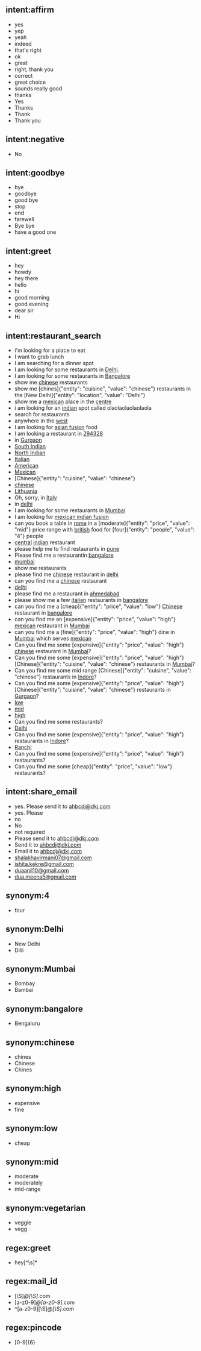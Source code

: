 ## intent:affirm
- yes
- yep
- yeah
- indeed
- that's right
- ok
- great
- right, thank you
- correct
- great choice
- sounds really good
- thanks
- Yes
- Thanks
- Thank
- Thank you

## intent:negative
- No
## intent:goodbye
- bye
- goodbye
- good bye
- stop
- end
- farewell
- Bye bye
- have a good one

## intent:greet
- hey
- howdy
- hey there
- hello
- hi
- good morning
- good evening
- dear sir
- Hi

## intent:restaurant_search
- i'm looking for a place to eat
- I want to grab lunch
- I am searching for a dinner spot
- I am looking for some restaurants in [Delhi](location).
- I am looking for some restaurants in [Bangalore](location)
- show me [chinese](cuisine) restaurants
- show me [chines]{"entity": "cuisine", "value": "chinese"} restaurants in the [New Delhi]{"entity": "location", "value": "Delhi"}
- show me a [mexican](cuisine) place in the [centre](location)
- i am looking for an [indian](cuisine) spot called olaolaolaolaolaola
- search for restaurants
- anywhere in the [west](location)
- I am looking for [asian fusion](cuisine) food
- I am looking a restaurant in [294328](location)
- in [Gurgaon](location)
- [South Indian](cuisine)
- [North Indian](cuisine)
- [Italian](cuisine)
- [American](cuisine)
- [Mexican](cuisine)
- [Chinese]{"entity": "cuisine", "value": "chinese"}
- [chinese](cuisine)
- [Lithuania](location)
- Oh, sorry, in [Italy](location)
- in [delhi](location)
- I am looking for some restaurants in [Mumbai](location)
- I am looking for [mexican indian fusion](cuisine)
- can you book a table in [rome](location) in a [moderate]{"entity": "price", "value": "mid"} price range with [british](cuisine) food for [four]{"entity": "people", "value": "4"} people
- [central](location) [indian](cuisine) restaurant
- please help me to find restaurants in [pune](location)
- Please find me a restaurantin [bangalore](location)
- [mumbai](location)
- show me restaurants
- please find me [chinese](cuisine) restaurant in [delhi](location)
- can you find me a [chinese](cuisine) restaurant
- [delhi](location)
- please find me a restaurant in [ahmedabad](location)
- please show me a few [italian](cuisine) restaurants in [bangalore](location)
- can you find me a [cheap]{"entity": "price", "value": "low"} [Chinese](cuisine) restaurant in [bangalore](location)
- can you find me an [expensive]{"entity": "price", "value": "high"} [mexican](cuisine) restaurant in [Mumbai](location)
- can you find me a [fine]{"entity": "price", "value": "high"} dine in [Mumbai](location) which serves [mexican](cuisine)
- Can you find me some [expensive]{"entity": "price", "value": "high"} [chinese](cuisine) restaurant in [Mumbai](location)?
- Can you find me some [expensive]{"entity": "price", "value": "high"} [Chinese]{"entity": "cuisine", "value": "chinese"} restaurants in [Mumbai](location)?
- Can you find me some mid range [Chinese]{"entity": "cuisine", "value": "chinese"} restaurants in [Indore](location)?
- Can you find me some [expensive]{"entity": "price", "value": "high"} [Chinese]{"entity": "cuisine", "value": "chinese"} restaurants in [Gurgaon](location)?
- [low](price)
- [mid](price)
- [high](price)
- Can you find me some restaurants?
- [Delhi](location)
- Can you find me some [expensive]{"entity": "price", "value": "high"} restaurants in [Indore](location)?
- [Ranchi](location)
- Can you find me some [expensive]{"entity": "price", "value": "high"} restaurants?
- Can you find me some [cheap]{"entity": "price", "value": "low"} restaurants?

## intent:share_email
- yes. Please send it to [ahbcdj@dkj.com](mail_id)
- yes. Please
- no
- No
- not required
- Please send it to [ahbcdj@dkj.com](mail_id)
- Send it to [ahbcdj@dkj.com](mail_id)
- Email it to [ahbcdj@dkj.com](mail_id)
- [shalakhavirmani07@gmail.com](mail_id)
- [ishita.kekre@gmail.com](mail_id)
- [duaanil10@gmail.com](mail_id)
- [dua.meena5@gmail.com](mail_id)

## synonym:4
- four

## synonym:Delhi
- New Delhi
- Dilli

## synonym:Mumbai
- Bombay
- Bambai
## synonym:bangalore
- Bengaluru

## synonym:chinese
- chines
- Chinese
- Chines

## synonym:high
- expensive
- fine

## synonym:low
- cheap

## synonym:mid
- moderate
- moderately
- mid-range

## synonym:vegetarian
- veggie
- vegg

## regex:greet
- hey[^\s]*

## regex:mail_id
- [\S]*@[\S]*.com
- [a-z0-9]*@[a-z0-9]*.com
- ^[a-z0-9][\S]*@[\S]*.com

## regex:pincode
- [0-9]{6}
